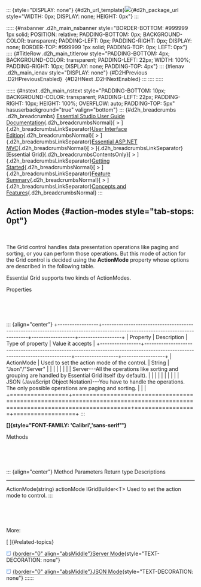 ::: {style="DISPLAY: none"}
[](ms-xhelp:///?Id=d2h_url_template){#d2h_url_template}![](!package_url!){#d2h_package_url style="WIDTH: 0px; DISPLAY: none; HEIGHT: 0px"}
:::

::::: {#nsbanner .d2h_main_nsbanner style="BORDER-BOTTOM: #999999 1px solid; POSITION: relative; PADDING-BOTTOM: 0px; BACKGROUND-COLOR: transparent; PADDING-LEFT: 0px; PADDING-RIGHT: 0px; DISPLAY: none; BORDER-TOP: #999999 1px solid; PADDING-TOP: 0px; LEFT: 0px"}
:::: {#TitleRow .d2h_main_titlerow style="PADDING-BOTTOM: 4px; BACKGROUND-COLOR: transparent; PADDING-LEFT: 22px; WIDTH: 100%; PADDING-RIGHT: 10px; DISPLAY: none; PADDING-TOP: 4px"}
::: {#ienav .d2h_main_ienav style="DISPLAY: none"}
[](ms-xhelp:///?Id=4a1657fa-4756-42b9-9153-aebf5dcfc503){#D2HPrevious .D2HPreviousEnabled}  [](ms-xhelp:///?Id=c49f7b99-e217-40bb-a068-544fb6cef873){#D2HNext .D2HNextEnabled}
:::
::::
:::::

:::::: {#nstext .d2h_main_nstext style="PADDING-BOTTOM: 10px; BACKGROUND-COLOR: transparent; PADDING-LEFT: 22px; PADDING-RIGHT: 10px; HEIGHT: 100%; OVERFLOW: auto; PADDING-TOP: 5px" hasuserbackground="true" valign="bottom"}
::: {#d2h_breadcrumbs .d2h_breadcrumbs}
[Essential Studio User Guide Documentation](ms-xhelp:///?Id=12457748-09e3-4d74-a240-8e049cedf030){.d2h_breadcrumbsNormal}[ \> ]{.d2h_breadcrumbsLinkSeparator}[User Interface Edition](ms-xhelp:///?Id=c29296b7-531c-413b-a0ec-488ca1f7f669){.d2h_breadcrumbsNormal}[ \> ]{.d2h_breadcrumbsLinkSeparator}[Essential ASP.NET MVC](ms-xhelp:///?Id=4b14e7d1-65c4-4f67-b1aa-2c37709905a5){.d2h_breadcrumbsNormal}[ \> ]{.d2h_breadcrumbsLinkSeparator}[Essential Grid]{.d2h_breadcrumbsContentsOnly}[ \> ]{.d2h_breadcrumbsLinkSeparator}[Getting Started](ms-xhelp:///?Id=c7ed3902-b25b-4170-be58-1d3d0b57748a){.d2h_breadcrumbsNormal}[ \> ]{.d2h_breadcrumbsLinkSeparator}[Feature Summary](ms-xhelp:///?Id=1923e679-441a-44e0-9bca-e0e50988a857){.d2h_breadcrumbsNormal}[ \> ]{.d2h_breadcrumbsLinkSeparator}[Concepts and Features](ms-xhelp:///?Id=4a1657fa-4756-42b9-9153-aebf5dcfc503){.d2h_breadcrumbsNormal}
:::

## Action Modes {#action-modes style="tab-stops: 0pt"}

 

The Grid control handles data presentation operations like paging and sorting, or you can perform those operations. But this mode of action for the Grid control is decided using the **ActionMode** property whose options are described in the following table.

Essential Grid supports two kinds of ActionModes.

Properties

 

 

::: {align="center"}
+-----------------+-----------------------------------------------------------------------------------------------------------------------------+------------------+------------------+
| Property        | Description                                                                                                                 | Type of property | Value it accepts |
+-----------------+-----------------------------------------------------------------------------------------------------------------------------+------------------+------------------+
| ActionMode      | Used to set the action mode of the control.                                                                                 | String           | "Json"/"Server"  |
|                 |                                                                                                                             |                  |                  |
|                 | Server---All the operations like sorting and grouping are handled by Essential Grid itself (by default).                    |                  |                  |
|                 |                                                                                                                             |                  |                  |
|                 | JSON (JavaScript Object Notation)---You have to handle the operations. The only possible operations are paging and sorting. |                  |                  |
+=================+=============================================================================================================================+==================+==================+
:::

**[]{style="FONT-FAMILY: 'Calibri','sans-serif'"}** 

Methods

 

 

::: {align="center"}
  Method               Parameters   Return type         Descriptions
  -------------------- ------------ ------------------- -----------------------------------------
  ActionMode(string)   actionMode   IGridBuilder\<T\>   Used to set the action mode to control.
:::

 

 

More:

[ ]{#related-topics}

[![](button.gif){border="0" align="absMiddle"}Server Mode](ms-xhelp:///?Id=c49f7b99-e217-40bb-a068-544fb6cef873){style="TEXT-DECORATION: none"}

[![](button.gif){border="0" align="absMiddle"}JSON Mode](ms-xhelp:///?Id=cbd77497-1796-424b-b6c5-89fd43829b31){style="TEXT-DECORATION: none"}
::::::
